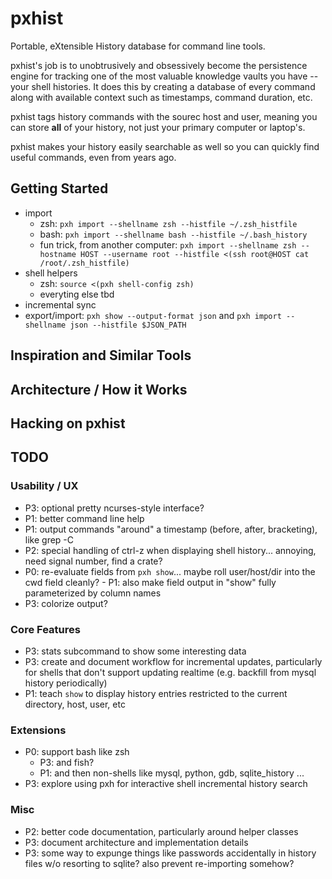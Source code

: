 # pxhist
Portable, eXtensible History database for command line tools.

pxhist's job is to unobtrusively and obsessively become the
persistence engine for tracking one of the most valuable knowledge
vaults you have -- your shell histories.  It does this by creating a
database of every command along with available context such as
timestamps, command duration, etc.

pxhist tags history commands with the sourec host and user, meaning
you can store **all** of your history, not just your primary computer
or laptop's.

pxhist makes your history easily searchable as well so you can quickly
find useful commands, even from years ago.

## Getting Started

- import
  - zsh: `pxh import --shellname zsh --histfile ~/.zsh_histfile`
  - bash: `pxh import --shellname bash --histfile ~/.bash_history`
  - fun trick, from another computer: `pxh import --shellname zsh --hostname HOST --username root --histfile <(ssh root@HOST cat /root/.zsh_histfile)`
- shell helpers
  - zsh: `source <(pxh shell-config zsh)`
  - everyting else tbd
- incremental sync
- export/import: `pxh show --output-format json` and `pxh import --shellname json --histfile $JSON_PATH`

## Inspiration and Similar Tools

## Architecture / How it Works

## Hacking on pxhist

## TODO

### Usability / UX
- P3: optional pretty ncurses-style interface?
- P1: better command line help
- P1: output commands "around" a timestamp (before, after,
  bracketing), like grep -C
- P2: special handling of ctrl-z when displaying shell
  history... annoying, need signal number, find a crate?
- P0: re-evaluate fields from `pxh show`... maybe roll user/host/dir
  into the cwd field cleanly?
	  - P1: also make field output in "show" fully parameterized by
	    column names
- P3: colorize output?

### Core Features
- P3: stats subcommand to show some interesting data
- P3: create and document workflow for incremental updates,
  particularly for shells that don't support updating realtime
  (e.g. backfill from mysql history periodically)
- P1: teach `show` to display history entries restricted to the
  current directory, host, user, etc

### Extensions
- P0: support bash like zsh
  - P3: and fish?
  - P1: and then non-shells like mysql, python, gdb, sqlite_history
    ...
- P3: explore using pxh for interactive shell incremental history
  search

### Misc
- P2: better code documentation, particularly around helper classes
- P3: document architecture and implementation details
- P3: some way to expunge things like passwords accidentally in
  history files w/o resorting to sqlite?  also prevent re-importing
  somehow?
